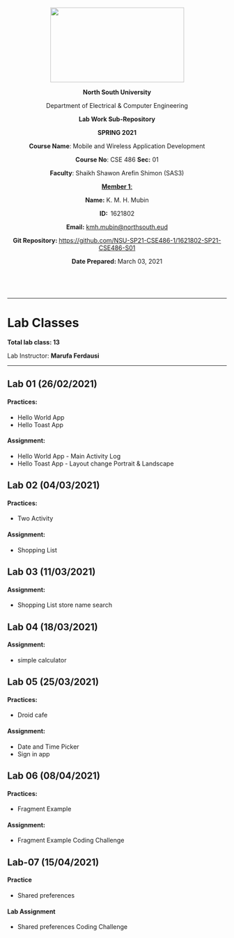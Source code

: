 <p style="text-align: center;">&nbsp;</p>
<p style="text-align: center;">&nbsp;</p>
<p align="center"><strong><img src="https://media.dhakatribune.com/uploads/2016/11/nsulogo.jpg" alt="" width="307" height="172" /></strong></p>



<p align="center"><strong>North South University</strong></p>
<p align="center">Department of Electrical &amp; Computer Engineering</p>
<p align="center"><strong>Lab Work Sub-Repository</strong></p>
<p align="center"><strong>SPRING 2021 </strong></p>

<p align="center"><strong>Course Name</strong>: Mobile and Wireless Application Development </p>
<p align="center"><strong>Course No</strong>: CSE 486 <strong>Sec</strong><strong>:</strong> 01</p>
<p align="center"><strong>Faculty</strong>: Shaikh Shawon Arefin Shimon (SAS3)</p>
<p align="center"><strong><u>Member 1</u></strong><u>:</u></p>
<p align="center"><strong>Name</strong><strong>:</strong> K. M. H. Mubin</p>
<p align="center"><strong>ID</strong><strong>:&nbsp; </strong>1621802</p>
<p align="center"><strong>Email</strong><strong>:</strong> <a href="mailto:kmh.mubin@northsouth.edu">kmh.mubin@northsouth.eud</a></p>

<p align="center"><strong>Git Repository</strong><strong>: </strong><a href="https://github.com/NSU-SP21-CSE486-1/1621802-SP21-CSE486-S01">https://github.com/NSU-SP21-CSE486-1/1621802-SP21-CSE486-S01</a></p>

<p align="center"><strong>Date Prepared</strong><strong>: </strong>March 03, 2021</p>
<p><strong>&nbsp;</strong></p>
<p><strong>&nbsp;</strong></p>


--------------------------------------------------------------------------------------------









# Lab Classes

**Total lab class: 13**

Lab Instructor: **Marufa Ferdausi**



---

## Lab 01 (26/02/2021)

#### Practices:

* Hello World App
* Hello Toast App

#### Assignment:

* Hello World App - Main Activity Log
* Hello Toast App - Layout change Portrait & Landscape



## Lab 02 (04/03/2021)

#### Practices:

* Two Activity

#### Assignment:

* Shopping List


## Lab 03 (11/03/2021)

#### Assignment:

* Shopping List store name search


## Lab 04 (18/03/2021)

#### Assignment:

* simple calculator 


## Lab 05 (25/03/2021)

#### Practices:
* Droid cafe

#### Assignment:

* Date and Time Picker
* Sign in app

## Lab 06 (08/04/2021)

#### Practices:
* Fragment Example

#### Assignment:

* Fragment Example Coding Challenge


## Lab-07 (15/04/2021)

#### Practice
- Shared preferences

#### Lab Assignment
- Shared preferences Coding Challenge
